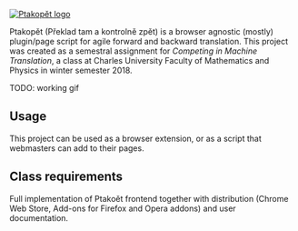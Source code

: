 [![Ptakopět logo](https://raw.githubusercontent.com/zouharvi/ptakopet/master/meta/logo.png)](https://ptakopet.vilda.net)

Ptakopět (Překlad tam a kontrolně zpět) is a browser agnostic (mostly) plugin/page script for agile forward and backward translation. This project was created as a semestral assignment for _Competing in Machine Translation_, a class at Charles University Faculty of Mathematics and Physics in winter semester 2018.

TODO: working gif

## Usage
This project can be used as a browser extension, or as a script that webmasters can add to their pages.

## Class requirements
Full implementation of Ptakoět frontend together with distribution (Chrome Web Store, Add-ons for Firefox and Opera addons) and user documentation.

